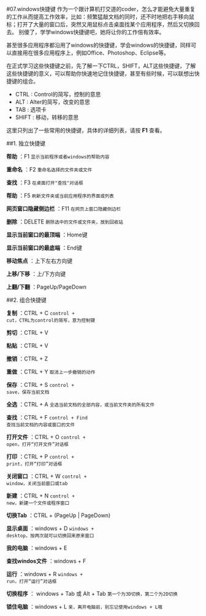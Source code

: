 #07.windows快捷键
  作为一个跟计算机打交道的coder，怎么才能避免大量重复的工作从而提高工作效率，比如：频繁猛敲文档的同时，还不时地把右手移向鼠标；打开了大量的窗口后，突然又用鼠标点击桌面找某个应用程序，然后又切换回去。
别傻了，学学windows快捷键吧，她将让你的工作倍有效率。

  甚至很多应用程序都沿用了windows的快捷键，学会windows的快捷键，同样可以直接用在很多应用程序上，例如Office、Photoshop、Eclipse等。

  在正式学习这些快捷键之前，先了解一下CTRL，SHIFT，ALT这些快捷键，了解这些快捷键的意义，可以帮助你快速地记住快捷键，甚至有些时候，可以联想出快捷键的组合。
  
  * CTRL  : Control的简写，控制的意思
  * ALT   : Alter的简写，改变的意思
  * TAB   : 选项卡
  * SHIFT : 移动，转移的意思 

  这里只列出了一些常用的快捷键，具体的详细列表，请按 **F1** 查看。

##1. 独立快捷键

  **帮助** ：F1  <code>显示当前程序或者windows的帮助内容</code>
  
  **重命名** ：F2  <code>重命名选择的文件夹或文件</code>
  
  **查找** ：F3  <code>在桌面打开"查找"对话框</code>
  
  **帮助** ：F5  <code>刷新文件夹或当前应用程序的界面或列表</code>
  
  **网页窗口隐藏侧边栏** ：F11  <code>在网页上窗口隐藏侧边栏</code>
  
  **删除** ：DELETE  <code>删除选中的文件或文件夹，放到回收站</code>
  
  **显示当前窗口的最顶端** ：Home键
  
  **显示当前窗口的最底端** ：End键
  
  **移动焦点** ：上下左右方向键 
  
  **上移/下移** ：上/下方向键
  
  **上翻/下翻** ：PageUp/PageDown

##2. 组合快捷键

  **复制** ：CTRL + C  <code>control + cut，CTRL为control的简写，意为控制键</code>
  
  **剪切** ：CTRL + V 
  
  **粘贴** ：CTRL + V 
  
  **撤销** ：CTRL + Z 
  
  **重做** ：CTRL + Y  <code>取消上一步撤销的动作</code> 
  
  **保存** ：CTRL + S  <code>control + save，保存当前文档</code> 
  
  **全选** ：CTRL + A  <code>全选当前文档的全部内容，或当前文件夹的所有文件</code> 
  
  **查找** ：CTRL + F  <code>control + Find 查找当前文档的内容或窗口的文件</code>
  
  **打开文件** ：CTRL + O  <code>control + open，打开“打开文件”对话框</code>
  
  **打印** ：CTRL + P  <code>control + print，打开“打印”对话框</code>
  
  **关闭窗口** ：CTRL + W  <code>control + window，关闭当前窗口或tab</code> 
  
  **新建** ：CTRL + N  <code>control + new，新建一个文件或程序窗口</code>
  
  **切换Tab** ：CTRL + (PageUp | PageDown)
  
  **显示桌面** ：windows + D  <code>windows + desktop，按两次就可以切换回来原来窗口</code>  
  
  **我的电脑** ：windows + E   
  
  **查找windos文件** ：windows + F 
  
  **运行** ：windows + R  <code>windows + run，打开“运行”对话框</code> 
  
  **切换程序** ： windows + Tab 或 Alt + Tab  <code>第一个为3D切换，第二个为2D切换</code>
  
  **锁住电脑** ：windows + L  <code>亲，离开电脑前，别忘记使用windows + L哦</code>
